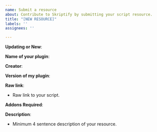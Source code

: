 ```yaml
---
name: Submit a resource
about: Contribute to Skriptify by submitting your script resource.
title: "[NEW RESOURCE]"
labels: ''
assignees: ''

---
```


**Updating or New**:

**Name of your plugin**:

**Creator**:

**Version of my plugin**:

**Raw link**:
- Raw link to your script.

**Addons Required**:

**Description**:
- Minimum 4 sentence description of your resource.
